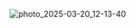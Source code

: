 ![photo_2025-03-20_12-13-40](https://github.com/user-attachments/assets/fe13cc78-e862-44d7-a381-3a791538a89c)
